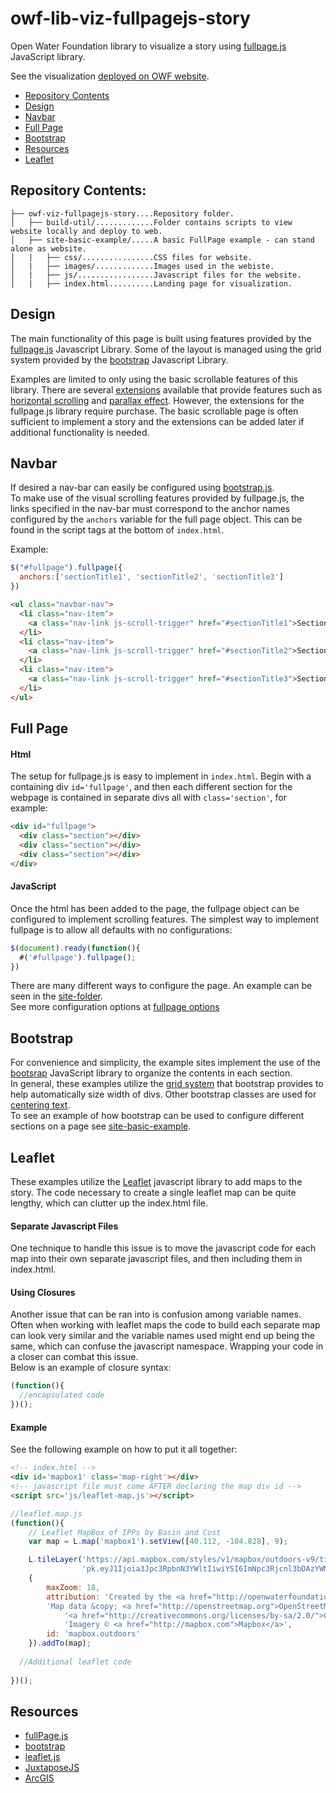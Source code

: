 # owf-lib-viz-fullpagejs-story

Open Water Foundation library to visualize a story using [fullpage.js](https://alvarotrigo.com/fullPage/) JavaScript library.

See the visualization [deployed on OWF website](http://viz.openwaterfoundation.org/co/owf-lib-viz-fullpagejs-story/site-basic-example).

* [Repository Contents](#repository-contents)
* [Design](#design)
* [Navbar](#navbar)
* [Full Page](#full-page)
* [Bootstrap](#bootstrap)
* [Resources](#resources)
* [Leaflet](#leaflet)

## Repository Contents:
```
├── owf-viz-fullpagejs-story....Repository folder.
│   ├── build-util/.............Folder contains scripts to view website locally and deploy to web.
│   ├── site-basic-example/.....A basic FullPage example - can stand alone as website.
│   |   ├── css/................CSS files for website.
│   |   ├── images/.............Images used in the webiste.
│   |   ├── js/.................Javascript files for the website.
│   |   ├── index.html..........Landing page for visualization.
```

## Design
The main functionality of this page is built using features provided by the [fullpage.js](https://alvarotrigo.com/fullPage/) Javascript Library.
Some of the layout is managed using the grid system provided by the [bootstrap](https://getbootstrap.com/) Javascript Library.  

Examples are limited to only using the basic scrollable features of this library.
There are several [extensions](https://alvarotrigo.com/fullPage/extensions/) available that provide features such as
[horizontal scrolling](https://alvarotrigo.com/fullPage/extensions/scroll-horizontally.html) and
[parallax effect](https://alvarotrigo.com/fullPage/extensions/parallax.html).
However, the extensions for the fullpage.js library require purchase.
The basic scrollable page is often sufficient to implement a story and the extensions can be added
later if additional functionality is needed.

## Navbar

If desired a nav-bar can easily be configured using [bootstrap.js](https://getbootstrap.com/docs/4.0/components/navbar/#nav).    
To make use of the visual scrolling features provided by fullpage.js, the links specified in the
nav-bar must correspond to the anchor names configured by the `anchors` variable for the full page object.
This can be found in the script tags at the bottom of `index.html`.

Example:
```JavaScript
$("#fullpage").fullpage({
  anchors:['sectionTitle1', 'sectionTitle2', 'sectionTitle3']
})
```

```html
<ul class="navbar-nav">
  <li class="nav-item">
    <a class="nav-link js-scroll-trigger" href="#sectionTitle1">Section 1</a>
  </li>
  <li class="nav-item">
    <a class="nav-link js-scroll-trigger" href="#sectionTitle2">Section 2</a>
  </li>
  <li class="nav-item">
    <a class="nav-link js-scroll-trigger" href="#sectionTitle3">Section 3</a>
  </li>
</ul>
```

## Full Page

#### Html

The setup for fullpage.js is easy to implement in `index.html`. Begin with a containing div `id='fullpage'`,
and then each different section for the webpage is contained in separate divs all with `class='section'`,
for example:  

```html
<div id="fullpage">
  <div class="section"></div>
  <div class="section"></div>
  <div class="section"></div>
</div>
```

#### JavaScript

Once the html has been added to the page, the fullpage object can be configured to implement scrolling features.
The simplest way to implement fullpage is to allow all defaults with no configurations:

```javascript
$(document).ready(function(){
  #('#fullpage').fullpage();
})
```
There are many different ways to configure the page. An example can be seen in the
[site-folder](https://github.com/OpenWaterFoundation/owf-lib-viz-fullpagejs-story/tree/master/site-basic-example#fullpagejs-configuration).  
See more configuration options at [fullpage options](https://github.com/alvarotrigo/fullPage.js#options)

## Bootstrap

For convenience and simplicity, the example sites implement the use of the
[bootsrap](https://getbootstrap.com/) JavaScript library to organize the contents in each section.  
In general, these examples utilize the [grid system](https://getbootstrap.com/docs/4.0/layout/grid/)
that bootstrap provides to help automatically size width of divs.
Other bootstrap classes are used for [centering text](https://getbootstrap.com/docs/4.0/utilities/text/).  
To see an example of how bootstrap can be used to configure different sections on a
page see [site-basic-example](https://github.com/OpenWaterFoundation/owf-lib-viz-fullpagejs-story/tree/master/site-basic-example#bootstrap-example).

## Leaflet

These examples utilize the [Leaflet](https://leafletjs.com/) javascript library to add maps to the story. 
The code necessary to create a single leaflet map can be quite lengthy, which can clutter up the index.html file. 

#### Separate Javascript Files
One technique to handle this issue is to move the javascript code for each map into their own separate javascript 
files, and then including them in index.html.

#### Using Closures
Another issue that can be ran into is confusion among variable names. Often when working with leaflet maps the code 
to build each separate map can look very similar and the variable names used might end up being the same, which can 
confuse the javascript namespace. Wrapping your code in a closer can combat this issue.  
Below is an example of closure syntax:
```javascript
(function(){
  //encapsulated code
})();
```

#### Example
See the following example on how to put it all together:
```html
<!-- index.html -->
<div id='mapbox1' class='map-right'></div>
<!-- javascript file must come AFTER declaring the map div id -->
<script src='js/leaflet-map.js'></script>
```
```javascript
//leaflet.map.js
(function(){
    // Leaflet MapBox of IPPs by Basin and Cost
	var map = L.map('mapbox1').setView([40.112, -104.828], 9);

	L.tileLayer('https://api.mapbox.com/styles/v1/mapbox/outdoors-v9/tiles/256/{z}/{x}/{y}?access_token=' +
				'pk.eyJ1Ijoia3Jpc3RpbnN3YWltIiwiYSI6ImNpc3Rjcnl3bDAzYWMycHBlM2phbDJuMHoifQ.vrDCYwkTZsrA_0FffnzvBw', 
	{
		maxZoom: 18,
		attribution: 'Created by the <a href="http://openwaterfoundation.org">Open Water Foundation. </a>' + 
		'Map data &copy; <a href="http://openstreetmap.org">OpenStreetMap</a> contributors, ' +
			'<a href="http://creativecommons.org/licenses/by-sa/2.0/">CC-BY-SA</a>, ' +
			'Imagery © <a href="http://mapbox.com">Mapbox</a>',
		id: 'mapbox.outdoors'
	}).addTo(map);
  
  //Additional leaflet code
  
})();
```

## Resources

* [fullPage.js](https://alvarotrigo.com/fullPage/)
* [bootstrap](https://getbootstrap.com/)
* [leaflet.js](https://leafletjs.com/)
* [JuxtaposeJS](https://juxtapose.knightlab.com/)
* [ArcGIS](https://www.arcgis.com/index.html)
